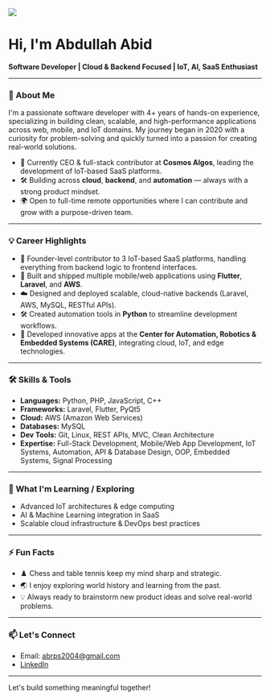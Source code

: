![](https://user-images.githubusercontent.com/18350557/176309783-0785949b-9127-417c-8b55-ab5a4333674e.gif) 

# Hi, I'm Abdullah Abid

**Software Developer | Cloud & Backend Focused | IoT, AI, SaaS Enthusiast**

---

### 🚀 About Me

I'm a passionate software developer with 4+ years of hands-on experience, specializing in building clean, scalable, and high-performance applications across web, mobile, and IoT domains. My journey began in 2020 with a curiosity for problem-solving and quickly turned into a passion for creating real-world solutions.

- 🔭 Currently CEO & full-stack contributor at **Cosmos Algos**, leading the development of IoT-based SaaS platforms.
- 🛠️ Building across **cloud**, **backend**, and **automation** — always with a strong product mindset.
- 🌍 Open to full-time remote opportunities where I can contribute and grow with a purpose-driven team.

---

### 💡 Career Highlights

- 🚀 Founder-level contributor to 3 IoT-based SaaS platforms, handling everything from backend logic to frontend interfaces.
- 📱 Built and shipped multiple mobile/web applications using **Flutter**, **Laravel**, and **AWS**.
- ☁️ Designed and deployed scalable, cloud-native backends (Laravel, AWS, MySQL, RESTful APIs).
- 🛠️ Created automation tools in **Python** to streamline development workflows.
- 🤝 Developed innovative apps at the **Center for Automation, Robotics & Embedded Systems (CARE)**, integrating cloud, IoT, and edge technologies.

---

### 🛠️ Skills & Tools

- **Languages:** Python, PHP, JavaScript, C++
- **Frameworks:** Laravel, Flutter, PyQt5
- **Cloud:** AWS (Amazon Web Services)
- **Databases:** MySQL
- **Dev Tools:** Git, Linux, REST APIs, MVC, Clean Architecture
- **Expertise:** Full-Stack Development, Mobile/Web App Development, IoT Systems, Automation, API & Database Design, OOP, Embedded Systems, Signal Processing

---

### 🌱 What I'm Learning / Exploring

- Advanced IoT architectures & edge computing
- AI & Machine Learning integration in SaaS
- Scalable cloud infrastructure & DevOps best practices

---

### ⚡ Fun Facts

- ♟️ Chess and table tennis keep my mind sharp and strategic.
- 🌏 I enjoy exploring world history and learning from the past.
- 💡 Always ready to brainstorm new product ideas and solve real-world problems.

---

### 📫 Let's Connect

- Email: [abrps2004@gmail.com](mailto:abrps2004@gmail.com)
- [LinkedIn](https://www.linkedin.com/in/abdullahabid04)

---

Let's build something meaningful together!
